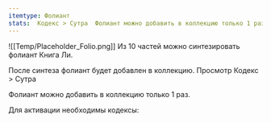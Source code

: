 ```yaml
---
itemtype: Фолиант
stats:  Кодекс > Сутра  Фолиант можно добавить в коллекцию только 1 раз.
---
```

![[Temp/Placeholder_Folio.png]]
Из 10 частей можно синтезировать фолиант Книга Ли.

После синтеза фолиант будет добавлен в коллекцию. Просмотр Кодекс > Сутра

Фолиант можно добавить в коллекцию только 1 раз.

Для активации необходимы кодексы: 

